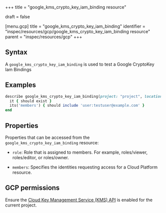 +++
title = "google_kms_crypto_key_iam_binding resource"

draft = false


[menu.gcp]
title = "google_kms_crypto_key_iam_binding"
identifier = "inspec/resources/gcp/google_kms_crypto_key_iam_binding resource"
parent = "inspec/resources/gcp"
+++

## Syntax

A `google_kms_crypto_key_iam_binding` is used to test a Google CryptoKey Iam Bindings

## Examples

```ruby
describe google_kms_crypto_key_iam_binding(project: "project", location: "location", key_ring_name: "key_ring_name", crypto_key_name: "crypto_key_name", role: "roles/editor") do
  it { should exist }
  its('members') { should include 'user:testuser@example.com' }
end
```


## Properties

Properties that can be accessed from the `google_kms_crypto_key_iam_binding` resource:

  * `role`: Role that is assigned to members. For example, roles/viewer, roles/editor, or roles/owner.

  * `members`: Specifies the identities requesting access for a Cloud Platform resource.


## GCP permissions

Ensure the [Cloud Key Management Service (KMS) API](https://console.cloud.google.com/apis/library/cloudkms.googleapis.com/) is enabled for the current project.
